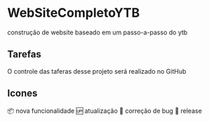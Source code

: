 # WebSiteCompletoYTB
construção de website baseado em um passo-a-passo do ytb

## Tarefas

O controle das taferas desse projeto será realizado no GitHub

## Icones

:package: nova funcionalidade
:up: atualização
:bug: correção de bug
:checkered_flag: release